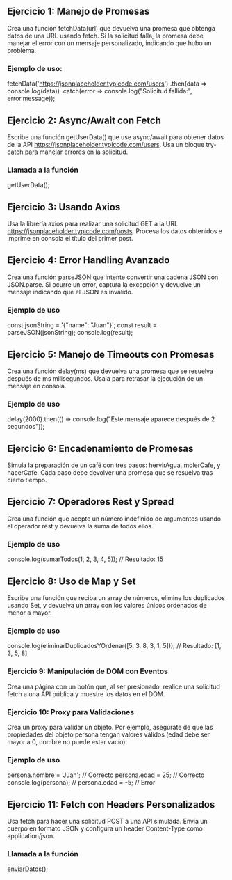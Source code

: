 ## Ejercicio 1: Manejo de Promesas

Crea una función fetchData(url) que devuelva una promesa que obtenga datos de una URL usando fetch. Si la solicitud falla, la promesa debe manejar el error con un mensaje personalizado, indicando que hubo un problema.

### Ejemplo de uso:
fetchData('https://jsonplaceholder.typicode.com/users')
    .then(data => console.log(data))
    .catch(error => console.log("Solicitud fallida:", error.message));

## Ejercicio 2: Async/Await con Fetch

Escribe una función getUserData() que use async/await para obtener datos de la API https://jsonplaceholder.typicode.com/users. Usa un bloque try-catch para manejar errores en la solicitud.

### Llamada a la función
getUserData();

## Ejercicio 3: Usando Axios

Usa la librería axios para realizar una solicitud GET a la URL https://jsonplaceholder.typicode.com/posts. Procesa los datos obtenidos e imprime en consola el título del primer post.


## Ejercicio 4: Error Handling Avanzado

Crea una función parseJSON que intente convertir una cadena JSON con JSON.parse. Si ocurre un error, captura la excepción y devuelve un mensaje indicando que el JSON es inválido.

### Ejemplo de uso
const jsonString = '{"name": "Juan"}';
const result = parseJSON(jsonString);
console.log(result);

## Ejercicio 5: Manejo de Timeouts con Promesas

Crea una función delay(ms) que devuelva una promesa que se resuelva después de ms milisegundos. Úsala para retrasar la ejecución de un mensaje en consola.

### Ejemplo de uso
delay(2000).then(() => console.log("Este mensaje aparece después de 2 segundos"));

## Ejercicio 6: Encadenamiento de Promesas

Simula la preparación de un café con tres pasos: hervirAgua, molerCafe, y hacerCafe. Cada paso debe devolver una promesa que se resuelva tras cierto tiempo.


## Ejercicio 7: Operadores Rest y Spread

Crea una función que acepte un número indefinido de argumentos usando el operador rest y devuelva la suma de todos ellos.

### Ejemplo de uso
console.log(sumarTodos(1, 2, 3, 4, 5)); // Resultado: 15

## Ejercicio 8: Uso de Map y Set

Escribe una función que reciba un array de números, elimine los duplicados usando Set, y devuelva un array con los valores únicos ordenados de menor a mayor.

### Ejemplo de uso
console.log(eliminarDuplicadosYOrdenar([5, 3, 8, 3, 1, 5])); // Resultado: [1, 3, 5, 8]

### Ejercicio 9: Manipulación de DOM con Eventos

Crea una página con un botón que, al ser presionado, realice una solicitud fetch a una API pública y muestre los datos en el DOM.

### Ejercicio 10: Proxy para Validaciones

Crea un proxy para validar un objeto. Por ejemplo, asegúrate de que las propiedades del objeto persona tengan valores válidos (edad debe ser mayor a 0, nombre no puede estar vacío).

### Ejemplo de uso
persona.nombre = 'Juan'; // Correcto
persona.edad = 25;       // Correcto
console.log(persona);
// persona.edad = -5;     // Error

## Ejercicio 11: Fetch con Headers Personalizados

Usa fetch para hacer una solicitud POST a una API simulada. Envía un cuerpo en formato JSON y configura un header Content-Type como application/json.

### Llamada a la función
enviarDatos();

